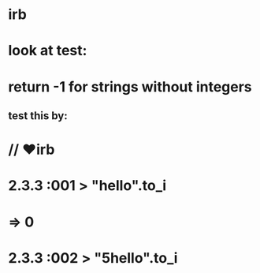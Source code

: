 # irb
# look at test:
# return -1 for strings without integers
## test this by:
# // ♥irb
# 2.3.3 :001 > "hello".to_i
#  => 0
# 2.3.3 :002 > "5hello".to_i
